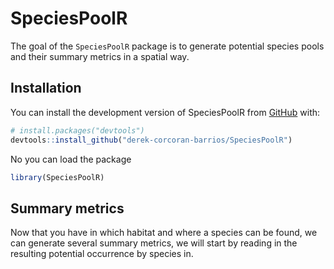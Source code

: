 
<!-- README.md is generated from README.Rmd. Please edit that file -->

# SpeciesPoolR

<!-- badges: start -->
<!-- badges: end -->

The goal of the `SpeciesPoolR` package is to generate potential species
pools and their summary metrics in a spatial way.

## Installation

You can install the development version of SpeciesPoolR from
[GitHub](https://github.com/) with:

``` r
# install.packages("devtools")
devtools::install_github("derek-corcoran-barrios/SpeciesPoolR")
```

No you can load the package

``` r
library(SpeciesPoolR)
```

## Summary metrics

Now that you have in which habitat and where a species can be found, we
can generate several summary metrics, we will start by reading in the
resulting potential occurrence by species in.
